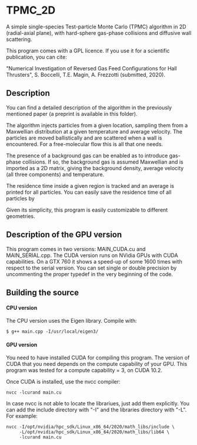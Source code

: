 TPMC\_2D
===============================

A simple single-species Test-particle Monte Carlo (TPMC) algorithm in 2D 
(radial-axial plane), with hard-sphere gas-phase collisions and diffusive 
wall scattering.

This program comes with a GPL licence. 
If you use it for a scientific publication, you can cite:

"Numerical Investigation of Reversed Gas Feed Configurations for Hall Thrusters",
S. Boccelli, T.E. Magin, A. Frezzotti (submitted, 2020).

Description 
-------------------------------

You can find a detailed description of the algorithm in the previously mentioned 
paper (a preprint is available in this folder).

The algorithm injects particles from a given location, sampling them from a 
Maxwellian distribution at a given temperature and average velocity.
The particles are moved ballistically and are scattered when a wall is encountered. 
For a free-molecular flow this is all that one needs.

The presence of a background gas can be enabled as to introduce gas-phase collisions.
If so, the background gas is assumed Maxwellian and is imported as a 2D matrix, giving
the background density, average velocity (all three components) and temperature.

The residence time inside a given region is tracked and an average is printed for
all particles. 
You can easily save the residence time of all particles by 

Given its simplicity, this program is easily customizable to different geometries.

Description of the GPU version
-------------------------------

This program comes in two versions: MAIN\_CUDA.cu and MAIN\_SERIAL.cpp. 
The CUDA version runs on NVidia GPUs with CUDA capabilities.
On a GTX 760 it shows a speed-up of some 1600 times with respect to the serial
version.
You can set single or double precision by uncommenting the proper typedef
in the very beginning of the code.

Building the source
-------------------------------

#### CPU version

The CPU version uses the Eigen library.
Compile with:
```
$ g++ main.cpp -I/usr/local/eigen3/
```

#### GPU version

You need to have installed CUDA for compiling this program.
The version of CUDA that you need depends on the compute capability of your GPU.
This program was tested for a compute capability = 3, on CUDA 10.2.

Once CUDA is installed, use the nvcc compiler:
```
nvcc -lcurand main.cu 
```
In case nvcc is not able to locate the librariues, just add them explicitly.
You can add the include directory with "-I" 
and the libraries directory with "-L".
For example:
```
nvcc -I/opt/nvidia/hpc_sdk/Linux_x86_64/2020/math_libs/include \
     -L/opt/nvidia/hpc_sdk/Linux_x86_64/2020/math_libs/lib64 \
     -lcurand main.cu
```

